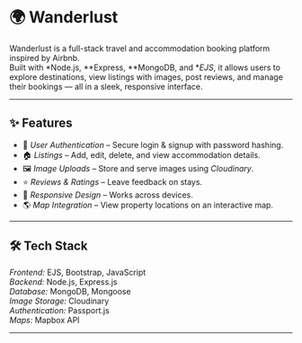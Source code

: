 # 🌍 Wanderlust

Wanderlust is a full-stack travel and accommodation booking platform inspired by Airbnb.  
Built with *Node.js, **Express, **MongoDB, and **EJS*, it allows users to explore destinations, view listings with images, post reviews, and manage their bookings — all in a sleek, responsive interface.

---

## ✨ Features
- 🔐 *User Authentication* – Secure login & signup with password hashing.
- 🏠 *Listings* – Add, edit, delete, and view accommodation details.
- 🖼 *Image Uploads* – Store and serve images using *Cloudinary*.
- ⭐ *Reviews & Ratings* – Leave feedback on stays.
- 📱 *Responsive Design* – Works across devices.
- 🌎 *Map Integration* – View property locations on an interactive map.

---

## 🛠 Tech Stack
*Frontend:* EJS, Bootstrap, JavaScript  
*Backend:* Node.js, Express.js  
*Database:* MongoDB, Mongoose  
*Image Storage:* Cloudinary  
*Authentication:* Passport.js  
*Maps:* Mapbox API  

---
